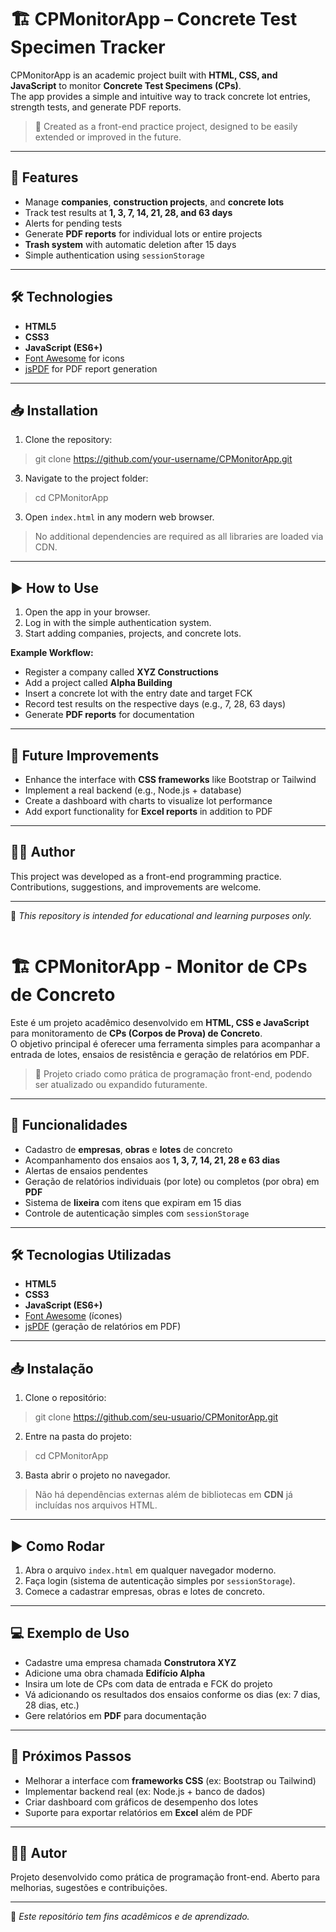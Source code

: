 # 🏗️ CPMonitorApp – Concrete Test Specimen Tracker

CPMonitorApp is an academic project built with **HTML, CSS, and JavaScript** to monitor **Concrete Test Specimens (CPs)**.  
The app provides a simple and intuitive way to track concrete lot entries, strength tests, and generate PDF reports.

> 🚀 Created as a front-end practice project, designed to be easily extended or improved in the future.

---
## 📌 Features

- Manage **companies**, **construction projects**, and **concrete lots**  
- Track test results at **1, 3, 7, 14, 21, 28, and 63 days**  
- Alerts for pending tests  
- Generate **PDF reports** for individual lots or entire projects  
- **Trash system** with automatic deletion after 15 days  
- Simple authentication using `sessionStorage`  

---

## 🛠️ Technologies

- **HTML5**  
- **CSS3**  
- **JavaScript (ES6+)**  
- [Font Awesome](https://fontawesome.com/) for icons  
- [jsPDF](https://github.com/parallax/jsPDF) for PDF report generation  

---

## 📥 Installation

1. Clone the repository:


  > git clone https://github.com/your-username/CPMonitorApp.git
   
3. Navigate to the project folder:


  > cd CPMonitorApp
   

3. Open `index.html` in any modern web browser.
>   No additional dependencies are required as all libraries are loaded via CDN.

---

## ▶️ How to Use

1. Open the app in your browser.
2. Log in with the simple authentication system.
3. Start adding companies, projects, and concrete lots.

**Example Workflow:**

* Register a company called **XYZ Constructions**
* Add a project called **Alpha Building**
* Insert a concrete lot with the entry date and target FCK
* Record test results on the respective days (e.g., 7, 28, 63 days)
* Generate **PDF reports** for documentation

---

## 🔮 Future Improvements

* Enhance the interface with **CSS frameworks** like Bootstrap or Tailwind
* Implement a real backend (e.g., Node.js + database)
* Create a dashboard with charts to visualize lot performance
* Add export functionality for **Excel reports** in addition to PDF

---

## 👨‍🎓 Author

This project was developed as a front-end programming practice.
Contributions, suggestions, and improvements are welcome.

---

📌 *This repository is intended for educational and learning purposes only.*
```
````````
# 🏗️ CPMonitorApp - Monitor de CPs de Concreto

Este é um projeto acadêmico desenvolvido em **HTML, CSS e JavaScript** para monitoramento de **CPs (Corpos de Prova) de Concreto**.  
O objetivo principal é oferecer uma ferramenta simples para acompanhar a entrada de lotes, ensaios de resistência e geração de relatórios em PDF.  

> 🚀 Projeto criado como prática de programação front-end, podendo ser atualizado ou expandido futuramente.

---

## 📌 Funcionalidades

- Cadastro de **empresas**, **obras** e **lotes** de concreto  
- Acompanhamento dos ensaios aos **1, 3, 7, 14, 21, 28 e 63 dias**  
- Alertas de ensaios pendentes  
- Geração de relatórios individuais (por lote) ou completos (por obra) em **PDF**  
- Sistema de **lixeira** com itens que expiram em 15 dias  
- Controle de autenticação simples com `sessionStorage`  

---

## 🛠️ Tecnologias Utilizadas

- **HTML5**  
- **CSS3**  
- **JavaScript (ES6+)**  
- [Font Awesome](https://fontawesome.com/) (ícones)  
- [jsPDF](https://github.com/parallax/jsPDF) (geração de relatórios em PDF)  

---

## 📥 Instalação

1. Clone o repositório:


 >  git clone https://github.com/seu-usuario/CPMonitorApp.git


2. Entre na pasta do projeto:


 > cd CPMonitorApp


3. Basta abrir o projeto no navegador.
> Não há dependências externas além de bibliotecas em **CDN** já incluídas nos arquivos HTML.


---
## ▶️ Como Rodar

1. Abra o arquivo `index.html` em qualquer navegador moderno.
2. Faça login (sistema de autenticação simples por `sessionStorage`).
3. Comece a cadastrar empresas, obras e lotes de concreto.

---

## 💻 Exemplo de Uso

* Cadastre uma empresa chamada **Construtora XYZ**
* Adicione uma obra chamada **Edifício Alpha**
* Insira um lote de CPs com data de entrada e FCK do projeto
* Vá adicionando os resultados dos ensaios conforme os dias (ex: 7 dias, 28 dias, etc.)
* Gere relatórios em **PDF** para documentação

---

## 🔮 Próximos Passos

* Melhorar a interface com **frameworks CSS** (ex: Bootstrap ou Tailwind)
* Implementar backend real (ex: Node.js + banco de dados)
* Criar dashboard com gráficos de desempenho dos lotes
* Suporte para exportar relatórios em **Excel** além de PDF

---

## 👨‍🎓 Autor

Projeto desenvolvido como prática de programação front-end.
Aberto para melhorias, sugestões e contribuições.

---

📌 *Este repositório tem fins acadêmicos e de aprendizado.*

